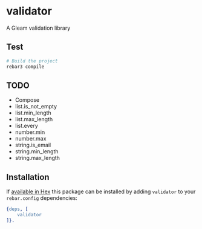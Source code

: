 # validator

A Gleam validation library

## Test

```sh
# Build the project
rebar3 compile
```

## TODO

- Compose
- list.is_not_empty
- list.min_length
- list.max_length
- list.every
- number.min
- number.max
- string.is_email
- string.min_length
- string.max_length


## Installation

If [available in Hex](https://www.rebar3.org/docs/dependencies#section-declaring-dependencies)
this package can be installed by adding `validator` to your `rebar.config` dependencies:

```erlang
{deps, [
    validator
]}.
```
